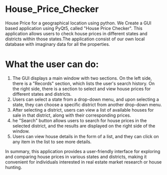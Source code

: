 # House_Price_Checker
House Price for a geographical location using python.
We Create a GUI based application using PyQt5, called "House Price Checker". This application allows users to check house prices in different states 
and districts within those states.The application consist of our own local database with imaginary data for all the properties.

# What the user can do:
1. The GUI displays a main window with two sections. On the left side, there is a "Records" section, which lists the user's search history. On the right side, there is a section to select and view house prices for different states and districts.
2. Users can select a state from a drop-down menu, and upon selecting a state, they can choose a specific district from another drop-down menu.
3. After selecting a district, users can view a list of available houses for sale in that district, along with their corresponding prices.
4. he "Search" button allows users to search for house prices in the selected district, and the results are displayed on the right side of the window.
5. Users can view house details in the form of a list, and they can click on any item in the list to see more details.

In summary, this application provides a user-friendly interface for exploring and comparing house prices in various states and districts, making it convenient for individuals interested in real estate market research or house hunting.   
